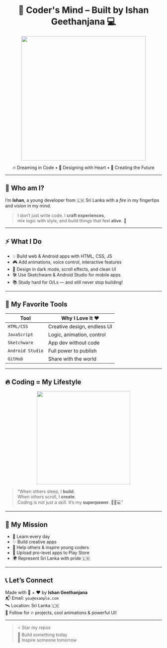 <h1 align="center">🧠 Coder's Mind – Built by Ishan Geethanjana 💻</h1>

<p align="center">
  <img src="https://media.giphy.com/media/qgQUggAC3Pfv687qPC/giphy.gif" width="400" />
</p>

<p align="center">
  🔥 Dreaming in Code • 🎨 Designing with Heart • 🚀 Creating the Future
</p>

---

## 🙌 Who am I?

I’m **Ishan**, a young developer from 🇱🇰 Sri Lanka with a *fire* in my fingertips and *vision* in my mind.

> I don’t just write code. I **craft experiences**,  
> mix logic with style, and build things that feel **alive**. 🎯

---

## ⚡ What I Do

- 💡 Build web & Android apps with HTML, CSS, JS  
- 🎮 Add animations, voice control, interactive features  
- 🌙 Design in dark mode, scroll effects, and clean UI  
- 🛠️ Use Sketchware & Android Studio for mobile apps  
- 📚 Study hard for O/Ls — and still never stop building!

---

## 🧬 My Favorite Tools

| Tool         | Why I Love It ❤️            |
|--------------|------------------------------|
| `HTML/CSS`   | Creative design, endless UI  |
| `JavaScript` | Logic, animation, control    |
| `Sketchware` | App dev without code         |
| `Android Studio` | Full power to publish   |
| `GitHub`     | Share with the world         |

---

## 🔥 Coding = My Lifestyle

<p align="center">
  <img src="https://media.giphy.com/media/f3iwJFOVOwuy7K6FFw/giphy.gif" width="300" />
</p>

> “When others sleep, I **build**.  
> When others scroll, I **create**.  
> Coding is not just a skill. It’s my **superpower**. 🦸‍♂️💻”

---

## 🎯 My Mission

- 🧠 Learn every day  
- ✨ Build creative apps  
- 🚀 Help others & inspire young coders  
- 📲 Upload pro-level apps to Play Store  
- 🌍 Represent Sri Lanka with pride 🇱🇰

---

## 📞 Let’s Connect

Made with 🧠 + ❤️ by **Ishan Geethanjana**  
📬 Email: `you@example.com`  
🛰️ Location: Sri Lanka 🇱🇰  
📌 Follow for 🔥 projects, cool animations & powerful UI!

---

> ⭐ Star my repos  
> 🧠 Build something today  
> 🚀 Inspire someone tomorrow
